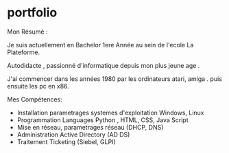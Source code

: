 # portfolio


Mon Résumé :

Je suis actuellement en Bachelor 1ere Année au sein de l'ecole La Plateforme.

Autodidacte , passionné d'informatique depuis mon plus jeune age .

J'ai commencer dans les années 1980 par les ordinateurs atari, amiga .
puis ensuite les pc en x86.



Mes Compétences:

- Installation parametrages systemes d'exploitation Windows, Linux
- Programmation Languages Python , HTML, CSS, Java Script
- Mise en réseau, parametrages réseau (DHCP, DNS)
- Administration Active Directory (AD DS)
- Traitement Ticketing (Siebel, GLPI)
